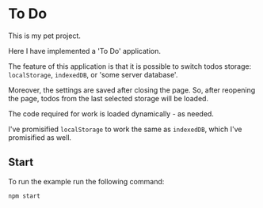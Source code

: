 # To Do

This is my pet project.

Here I have implemented a 'To Do' application.

The feature of this application is that it is possible to switch todos storage: `localStorage`, `indexedDB`, or 'some server database'.

Moreover, the settings are saved after closing the page.
So, after reopening the page, todos from the last selected storage will be loaded.

The code required for work is loaded dynamically - as needed.

I've promisified `localStorage` to work the same as `indexedDB`, which I've promisified as well.

## Start

To run the example run the following command:

```shell
npm start
```
